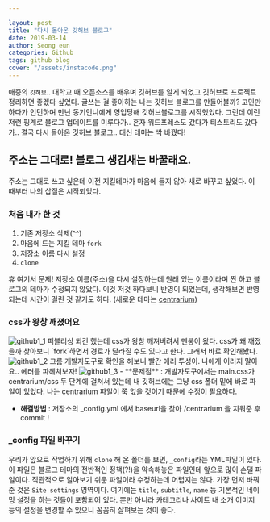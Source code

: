 ```yaml
---

layout: post
title: "다시 돌아온 깃허브 블로그"
date: 2019-03-14
author: Seong eun
categories: Github
tags: github blog
cover: "/assets/instacode.png"
---
```


애증의 `깃허브`.. 대학교 때 오픈소스를 배우며 깃허브를 알게 되었고 깃허브로 프로젝트 정리하면 좋겠다 싶었다. 글쓰는 걸 좋아하는 나는 깃허브 블로그를 만들어볼까? 고민만 하다가 인턴하며 만난 동기언니에게 영업당해 깃허브블로그를 시작했었다. 그런데 이런 저런 핑계로 블로그 업데이트를 미루다가.. 혼자 워드프레스도 갔다가 티스토리도 갔다가.. 결국 다시 돌아온 깃허브 블로그.. 대신 테마는 싹 바꿨다!

주소는 그대로! 블로그 생김새는 바꿀래요.
----------------

주소는 그대로 쓰고 싶은데 이전 지킬테마가 마음에 들지 않아 새로 바꾸고 싶었다. 이 때부터 나의 삽질은 시작되었다.

### 처음 내가 한 것
1. 기존 저장소 삭제(^^)
2. 마음에 드는 지킬 테마 `fork`
3. 저장소 이름 다시 설정
4. `clone`

휴 여기서 문제! 저장소 이름(주소)을 다시 설정하는데 원래 있는 이름이라며 짠 하고 블로그의 테마가 수정되지 않았다. 이것 저것 하다보니 반영이 되었는데, 생각해보면 반영되는데 시간이 걸린 것 같기도 하다.
(새로운 테마는 [centrarium](http://jekyllthemes.org/themes/centrarium/))

### css가 왕창 깨졌어요
<img src="{{ site.baseurl }}/assets/github1_1.png" title="github1_1" class="github1_1">
퍼블리싱 되긴 했는데 css가 왕창 깨져버려서 멘붕이 왔다. css가 왜 깨졌을까 찾아보니 `fork`하면서 경로가 달라질 수도 있다고 한다. 그래서 바로 확인해봤다.

<img src="{{ site.baseurl }}/assets/github1_2.png" title="github1_2" class="github1_2">
크롬 개발자도구로 확인을 해보니 빨간 에러 투성이.
나에게 이러지 말아요..  
에러를 파헤쳐보자!  

<img src="{{ site.baseurl }}/assets/github1_3.png" title="github1_3" class="github1_3">
- **문제점** : 개발자도구에서는 main.css가 centrarium/css 두 단계에 걸쳐서 있는데 내 깃허브에는 그냥 css 폴더 밑에 바로 파일이 있었다.
나는 centrarium 파일이 쭉 없을 것이기 때문에 수정이 필요하다.

- **해결방법** : 저장소의 _config.yml 에서 baseurl을 찾아 /centrarium 을 지워준 후 commit !


### _config 파일 바꾸기

우리가 앞으로 작업하기 위해 `clone` 해 온 폴더를 보면, `_config`라는 YML파일이 있다. 이 파일은 블로그 테마의 전반적인 정책(?!)을 약속해놓은 파일인데 앞으로 많이 손댈 파일이다. 직관적으로 알아보기 쉬운 파일이라 수정하는데 어렵지는 않다.
가장 먼저 바꿔준 것은 `Site settings` 영역이다. 여기에는 `title`, `subtitle`, `name` 등 기본적인 네이밍 설정을 하는 것들이 포함되어 있다. 뿐만 아니라 카테고리나 사이트 내 소개 이미지 등의 설정을 변경할 수 있으니 꼼꼼히 살펴보는 것이 좋다.



